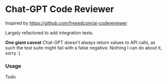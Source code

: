 # Chat-GPT Code Reviewer
Inspired by https://github.com/freeedcom/ai-codereviewer

Largely refactored to add integration tests.

**One giant caveat** Chat-GPT doesn't always return values to API calls, as such the test suite might fail with a
false negative. Nothing I can do about it, sorry :(

### Usage
Todo

